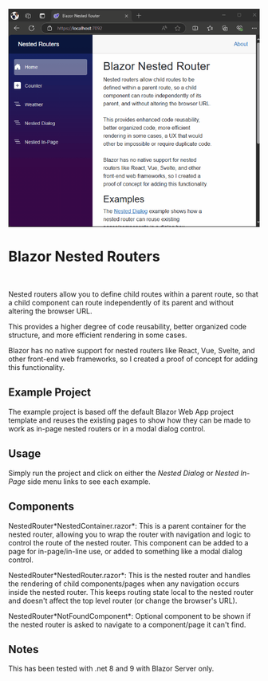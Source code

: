 ﻿![Demo animation](./readme_screencap.gif)

# Blazor Nested Routers

<br/>

Nested routers allow you to define child routes within a parent route, so that a child component can route independently of its parent and without altering the browser URL.

This provides a higher degree of code reusability, better organized code structure, and more efficient rendering in some cases.

Blazor has no native support for nested routers like React, Vue, Svelte, and other front-end web frameworks, so I created a proof of concept for adding this functionality.

## Example Project

The example project is based off the default Blazor Web App project template and reuses the existing pages to show how they can be made to work as in-page nested routers or in a modal dialog control.

## Usage

Simply run the project and click on either the *Nested Dialog* or *Nested In-Page* side menu links to see each example.

## Components

NestedRouter\*NestedContainer.razor*: This is a parent container for the nested router, allowing you to wrap the router with navigation and logic to control the route of the nested router. This component can be added to a page for in-page/in-line use, or added to something like a modal dialog control.

NestedRouter\*NestedRouter.razor*: This is the nested router and handles the rendering of child components/pages when any navigation occurs inside the nested router. This keeps routing state local to the nested router and doesn't affect the top level router (or change the browser's URL).

NestedRouter\*NotFoundComponent*: Optional component to be shown if the nested router is asked to navigate to a component/page it can't find.

## Notes

This has been tested with .net 8 and 9 with Blazor Server only.